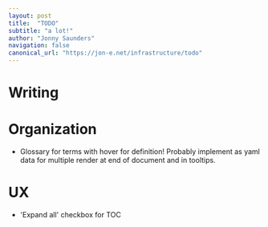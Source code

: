 ```yaml
---
layout: post
title:  "TODO"
subtitle: "a lot!"
author: "Jonny Saunders"
navigation: false
canonical_url: "https://jon-e.net/infrastructure/todo"
---
```


# Writing


# Organization
- Glossary for terms with hover for definition! Probably implement as yaml data for multiple render at end of document and in tooltips.


# UX
- 'Expand all' checkbox for TOC